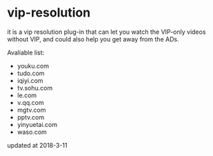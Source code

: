 # vip-resolution
it is a vip resolution plug-in that can let you watch the VIP-only videos without VIP, 
and could also help you get away from the ADs.

Avaliable list:
- youku.com
- tudo.com
- iqiyi.com
- tv.sohu.com
- le.com
- v.qq.com
- mgtv.com
- pptv.com
- yinyuetai.com
- waso.com

updated at 2018-3-11
